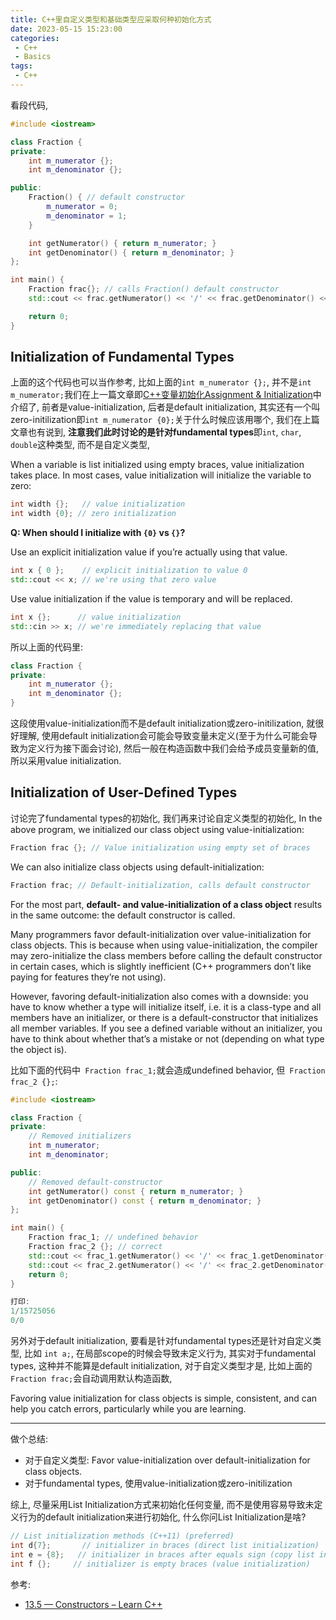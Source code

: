 ```yaml
---
title: C++里自定义类型和基础类型应采取何种初始化方式
date: 2023-05-15 15:23:00
categories:
 - C++
 - Basics
tags:
 - C++
---
```


看段代码, 

```c++
#include <iostream>

class Fraction {
private:
    int m_numerator {};
    int m_denominator {};

public:
    Fraction() { // default constructor
        m_numerator = 0;
        m_denominator = 1;
    }

    int getNumerator() { return m_numerator; }
    int getDenominator() { return m_denominator; }
};

int main() {
    Fraction frac{}; // calls Fraction() default constructor
    std::cout << frac.getNumerator() << '/' << frac.getDenominator() << '\n';

    return 0;
}
```

## Initialization of Fundamental Types

上面的这个代码也可以当作参考, 比如上面的`int m_numerator {};`, 并不是`int m_numerator;`我们在上一篇文章即[C++变量初始化Assignment & Initialization](https://davidzhu.xyz/2023/05/14/C++/Basics/Basics-Initialization/)中介绍了, 前者是value-initialization, 后者是default initialization, 其实还有一个叫zero-initilization即`int m_numerator {0};`关于什么时候应该用哪个, 我们在上篇文章也有说到, **注意我们此时讨论的是针对fundamental types**即`int`, `char`, `double`这种类型, 而不是自定义类型,  

When a variable is list initialized using empty braces, value initialization takes place. In most cases, value initialization will initialize the variable to zero:

```cpp
int width {};   // value initialization
int width {0}; // zero initialization
```

**Q: When should I initialize with `{0}` vs `{}`?**

Use an explicit initialization value if you’re actually using that value.

```cpp
int x { 0 };    // explicit initialization to value 0
std::cout << x; // we're using that zero value
```

Use value initialization if the value is temporary and will be replaced.

```cpp
int x {};      // value initialization
std::cin >> x; // we're immediately replacing that value
```

所以上面的代码里:

```c++
class Fraction {
private:
    int m_numerator {};
    int m_denominator {};
}
```

这段使用value-initialization而不是default initialization或zero-initilization, 就很好理解, 使用default initialization会可能会导致变量未定义(至于为什么可能会导致为定义行为接下面会讨论), 然后一般在构造函数中我们会给予成员变量新的值, 所以采用value initialization.

## Initialization of User-Defined Types

讨论完了fundamental types的初始化, 我们再来讨论自定义类型的初始化, In the above program, we initialized our class object using value-initialization:

```cpp
Fraction frac {}; // Value initialization using empty set of braces
```

We can also initialize class objects using default-initialization:

```cpp
Fraction frac; // Default-initialization, calls default constructor
```

For the most part, **default- and value-initialization of a class object** results in the same outcome: the default constructor is called.

Many programmers favor default-initialization over value-initialization for class objects. This is because when using value-initialization, the compiler may zero-initialize the class members before calling the default constructor in certain cases, which is slightly inefficient (C++ programmers don’t like paying for features they’re not using).

However, favoring default-initialization also comes with a downside: you have to know whether a type will initialize itself, i.e. it is a class-type and all members have an initializer, or there is a default-constructor that initializes all member variables. If you see a defined variable without an initializer, you have to think about whether that’s a mistake or not (depending on what type the object is).

比如下面的代码中` Fraction frac_1;`就会造成undefined behavior, 但` Fraction frac_2 {};`:

```c++
#include <iostream>

class Fraction {
private:
    // Removed initializers
    int m_numerator;
    int m_denominator;

public:
    // Removed default-constructor
    int getNumerator() const { return m_numerator; }
    int getDenominator() const { return m_denominator; }
};

int main() {
    Fraction frac_1; // undefined behavior
    Fraction frac_2 {}; // correct
    std::cout << frac_1.getNumerator() << '/' << frac_1.getDenominator() << '\n';
    std::cout << frac_2.getNumerator() << '/' << frac_2.getDenominator() << '\n';
    return 0;
}

打印:
1/15725056
0/0
```

另外对于default initialization, 要看是针对fundamental types还是针对自定义类型, 比如 `int a;`, 在局部scope的时候会导致未定义行为, 其实对于fundamental types, 这种并不能算是default initialization, 对于自定义类型才是, 比如上面的`Fraction frac;`会自动调用默认构造函数, 

Favoring value initialization for class objects is simple, consistent, and can help you catch errors, particularly while you are learning.

----

做个总结:

- 对于自定义类型: Favor value-initialization over default-initialization for class objects.  
- 对于fundamental types, 使用value-initialization或zero-initilization

综上, 尽量采用List Initialization方式来初始化任何变量, 而不是使用容易导致未定义行为的default initialization来进行初始化, 什么你问List Initialization是啥?

```c++
// List initialization methods (C++11) (preferred)
int d{7};       // initializer in braces (direct list initialization)
int e = {8};   // initializer in braces after equals sign (copy list initialization)
int f {};     // initializer is empty braces (value initialization)
```

参考:

- [13.5 — Constructors – Learn C++](https://www.learncpp.com/cpp-tutorial/constructors/)
